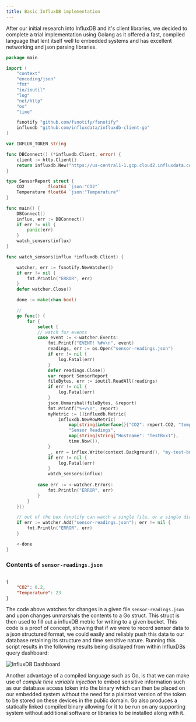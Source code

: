 ```yaml
---
title: Basic InfluxDB implementation
---
```


After our initial research into InfluxDB and it's client libraries, we decided to complete a trial implementation using Golang as it offered a fast, compiled language that lent itself well to embedded systems and has excellent networking and json parsing libraries.

```go
package main

import (
	"context"
	"encoding/json"
	"fmt"
	"io/ioutil"
	"log"
	"net/http"
	"os"
	"time"

	fsnotify "github.com/fsnotify/fsnotify"
	influxdb "github.com/influxdata/influxdb-client-go"
)

var INFLUX_TOKEN string

func DBConnect() (*influxdb.Client, error) {
	client := http.Client{}
	return influxdb.New("https://us-central1-1.gcp.cloud2.influxdata.com", INFLUX_TOKEN, influxdb.WithHTTPClient(&client))
}

type SensorReport struct {
	CO2         float64 `json:"CO2"`
	Temperature float64 `json:"Temperature"`
}

func main() {
	DBConnect()
	influx, err := DBConnect()
	if err != nil {
		panic(err)
	}
	watch_sensors(influx)
}

func watch_sensors(influx *influxdb.Client) {

	watcher, err := fsnotify.NewWatcher()
	if err != nil {
		fmt.Println("ERROR", err)
	}
	defer watcher.Close()

	done := make(chan bool)

	//
	go func() {
		for {
			select {
			// watch for events
			case event := <-watcher.Events:
				fmt.Printf("EVENT! %#v\n", event)
				readings, err := os.Open("sensor-readings.json")
				if err != nil {
					log.Fatal(err)
				}
				defer readings.Close()
				var report SensorReport
				fileBytes, err := ioutil.ReadAll(readings)
				if err != nil {
					log.Fatal(err)
				}
				json.Unmarshal(fileBytes, &report)
				fmt.Printf("%+v\n", report)
				myMetric := []influxdb.Metric{
					influxdb.NewRowMetric(
						map[string]interface{}{"CO2": report.CO2, "temperature": report.Temperature},
						"Sensor Readings",
						map[string]string{"Hostname": "TestBox1"},
						time.Now()),
				}
				_, err = influx.Write(context.Background(), "my-test-bucket", "833c7fbc1d19c9be", myMetric...)
				if err != nil {
					log.Fatal(err) 
				}
				watch_sensors(influx)
				
			case err := <-watcher.Errors:
				fmt.Println("ERROR", err)
			}
		}
	}()

	// out of the box fsnotify can watch a single file, or a single directory
	if err := watcher.Add("sensor-readings.json"); err != nil {
		fmt.Println("ERROR", err)
	}

	<-done
}
```

### Contents of `sensor-readings.json`

```json 

{
	"CO2": 0.2,
	"Temperature": 23
}
```

The code above watches for changes in a given file `sensor-readings.json` and upon changes unmarshals the contents to a Go struct. This struct is then used to fill out a influxDB metric for writing to a given bucket. 
This code is a proof of concept, showing that if we were to record sensor data to a json structured format, we could easily and reliably push this data to our database retaining its structure and time sensitive nature. Running this script results in the following results being displayed from within InfluxDBs query dashboard:

![InfluxDB Dashboard](/uploads/images/IDBDashboard.png)

Another advantage of a compiled language such as Go, is that we can make use of *compile time variable injection* to embed sensitive information such as our database access token into the binary which can then be placed on our embedded system without the need for a plaintext version of the token to be stored on these devices in the public domain. Go also produces a statically linked compiled binary allowing for it to be run on any supporting system without additional software or libraries to be installed along with it.